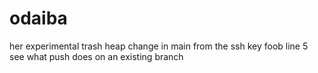 # odaiba
her experimental trash heap
change in main
from the ssh key
foob line 5
see what push does on an existing branch
